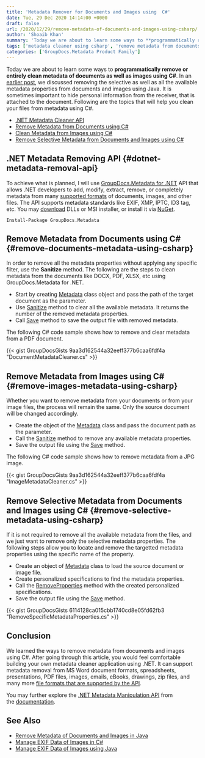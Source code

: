```yaml
---
title: 'Metadata Remover for Documents and Images using  C#'
date: Tue, 29 Dec 2020 14:14:00 +0000
draft: false
url: /2020/12/29/remove-metadata-of-documents-and-images-using-csharp/
author: 'Shoaib Khan'
summary: 'Today we are about to learn some ways to **programmatically remove or entirely clean metadata of documents as well as images using C#**. In an [earlier post][1], we discussed removing the selective as well as all the available metadata properties from documents and images using Java. It is sometimes important to hide personal information from the receiver, that is attached to the document. Following are the topics that will help you clean your files from metadata using C#.'
tags: ['metadata cleaner using csharp', 'remove metadata from documents in csharp', 'remove metadata from images in csharp', 'remove metadata using csharp']
categories: ['GroupDocs.Metadata Product Family']
---
```


Today we are about to learn some ways to **programmatically remove or entirely clean metadata of documents as well as images using C#**. In an [earlier post][2], we discussed removing the selective as well as all the available metadata properties from documents and images using Java. It is sometimes important to hide personal information from the receiver, that is attached to the document. Following are the topics that will help you clean your files from metadata using C#.

*   [.NET Metadata Cleaner API][3]
*   [Remove Metadata from Documents using C#][4]
*   [Clean Metadata from Images using C#][5]
*   [Remove Selective Metadata from Documents and Images using C#][6]

## .NET Metadata Removing API {#dotnet-metadata-removal-api}

To achieve what is planned, I will use [GroupDocs.Metadata for .NET][7] API that allows .NET developers to add, modify, extract, remove, or completely metadata from many [supported formats][8] of documents, images, and other files. The API supports metadata standards like EXIF, XMP, IPTC, ID3 tag, etc. You may [download][9] DLLs or MSI installer, or install it via [NuGet][10].

```
Install-Package GroupDocs.Metadata
```

## Remove Metadata from Documents using C# {#remove-documents-metadata-using-csharp}

In order to remove all the metadata properties without applying any specific filter, use the **Sanitize** method. The following are the steps to clean metadata from the documents like DOCX, PDF, XLSX, etc using GroupDocs.Metadata for .NET.

*   Start by creating [Metadata][11] class object and pass the path of the target document as the parameter.
*   Use [Sanitize][12] method to clear all the available metadata. It returns the number of the removed metadata properties.
*   Call [Save][13] method to save the output file with removed metadata.

The following C# code sample shows how to remove and clear metadata from a PDF document.

{{< gist GroupDocsGists 9aa3d162544a32eeff377b6caa6fdf4a "DocumentMetadataCleaner.cs" >}}

## Remove Metadata from Images using C# {#remove-images-metadata-using-csharp}

Whether you want to remove metadata from your documents or from your image files, the process will remain the same. Only the source document will be changed accordingly.

*   Create the object of the [Metadata][14] class and pass the document path as the parameter.
*   Call the [Sanitize][15] method to remove any available metadata properties.
*   Save the output file using the [Save][16] method.

The following C# code sample shows how to remove metadata from a JPG image.

{{< gist GroupDocsGists 9aa3d162544a32eeff377b6caa6fdf4a "ImageMetadataCleaner.cs" >}}

## Remove Selective Metadata from Documents and Images using C# {#remove-selective-metadata-using-csharp}

If it is not required to remove all the available metadata from the files, and we just want to remove only the selective metadata properties. The following steps allow you to locate and remove the targetted metadata properties using the specific name of the property.

*   Create an object of [Metadata][17] class to load the source document or image file.
*   Create personalized specifications to find the metadata properties.
*   Call the [RemoveProperties][18] method with the created personalized specifications.
*   Save the output file using the [Save][19] method.

{{< gist GroupDocsGists 6114128ca015cbb1740cd8e05fd62fb3 "RemoveSpecificMetadataProperties.cs" >}}

## Conclusion

We learned the ways to remove metadata from documents and images using C#. After going through this article, you would feel comfortable building your own metadata cleaner application using .NET. It can support metadata removal from MS Word document formats, spreadsheets, presentations, PDF files, images, emails, eBooks, drawings, zip files, and many more [file formats that are supported by the API][20].

You may further explore the [.NET Metadata Manipulation API][21] from the [documentation][22].

## See Also

*   [Remove Metadata of Documents and Images in Java][23]
*   [Manage EXIF Data of Images in C#][24]
*   [Manage EXIF Data of Images using Java][25]







[1]: https://blog.groupdocs.com/2020/12/17/remove-metadata-from-documents-and-images-using-java/
[2]: https://blog.groupdocs.com/2020/12/17/remove-metadata-from-documents-and-images-using-java/
[3]: #dotnet-metadata-removal-api
[4]: #remove-documents-metadata-using-csharp
[5]: #remove-images-metadata-using-csharp
[6]: #remove-selective-metadata-using-csharp
[7]: https://products.groupdocs.com/metadata/net
[8]: https://docs.groupdocs.com/metadata/net/supported-document-formats/
[9]: https://downloads.groupdocs.com/metadata/net
[10]: https://www.nuget.org/packages/groupdocs.metadata
[11]: https://apireference.groupdocs.com/metadata/net/groupdocs.metadata/metadata
[12]: https://apireference.groupdocs.com/metadata/net/groupdocs.metadata/metadata/methods/sanitize
[13]: https://apireference.groupdocs.com/metadata/net/groupdocs.metadata/metadata/methods/save/index
[14]: https://apireference.groupdocs.com/metadata/net/groupdocs.metadata/metadata
[15]: https://apireference.groupdocs.com/metadata/net/groupdocs.metadata/metadata/methods/sanitize
[16]: https://apireference.groupdocs.com/metadata/net/groupdocs.metadata/metadata/methods/save/index
[17]: https://apireference.groupdocs.com/metadata/net/groupdocs.metadata/metadata
[18]: https://apireference.groupdocs.com/metadata/net/groupdocs.metadata/metadata/methods/removeproperties
[19]: https://apireference.groupdocs.com/metadata/net/groupdocs.metadata/metadata/methods/save/index
[20]: https://docs.groupdocs.com/metadata/net/supported-document-formats/
[21]: https://products.groupdocs.com/metadata/net
[22]: https://docs.groupdocs.com/metadata/net/
[23]: https://blog.groupdocs.com/2020/12/17/remove-metadata-from-documents-and-images-using-java/
[24]: https://blog.groupdocs.com/2020/05/13/manage-exif-data-in-csharp-net-for-jpeg-png-tiff-webp-images/
[25]: https://blog.groupdocs.com/2020/05/12/handle-exif-data-of-jpg-png-webp-images-in-java/

